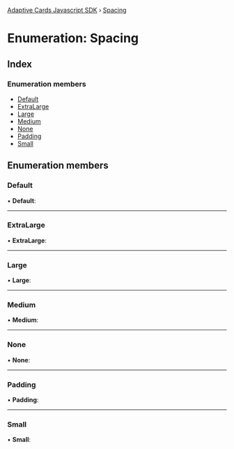 [Adaptive Cards Javascript SDK](../README.md) › [Spacing](spacing.md)

# Enumeration: Spacing

## Index

### Enumeration members

* [Default](spacing.md#default)
* [ExtraLarge](spacing.md#extralarge)
* [Large](spacing.md#large)
* [Medium](spacing.md#medium)
* [None](spacing.md#none)
* [Padding](spacing.md#padding)
* [Small](spacing.md#small)

## Enumeration members

###  Default

• **Default**:

___

###  ExtraLarge

• **ExtraLarge**:

___

###  Large

• **Large**:

___

###  Medium

• **Medium**:

___

###  None

• **None**:

___

###  Padding

• **Padding**:

___

###  Small

• **Small**:
